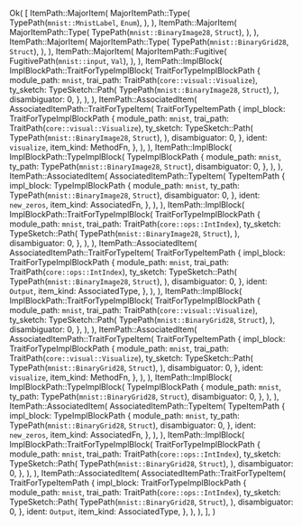 Ok(
    [
        ItemPath::MajorItem(
            MajorItemPath::Type(
                TypePath(`mnist::MnistLabel`, `Enum`),
            ),
        ),
        ItemPath::MajorItem(
            MajorItemPath::Type(
                TypePath(`mnist::BinaryImage28`, `Struct`),
            ),
        ),
        ItemPath::MajorItem(
            MajorItemPath::Type(
                TypePath(`mnist::BinaryGrid28`, `Struct`),
            ),
        ),
        ItemPath::MajorItem(
            MajorItemPath::Fugitive(
                FugitivePath(`mnist::input`, `Val`),
            ),
        ),
        ItemPath::ImplBlock(
            ImplBlockPath::TraitForTypeImplBlock(
                TraitForTypeImplBlockPath {
                    module_path: `mnist`,
                    trai_path: TraitPath(`core::visual::Visualize`),
                    ty_sketch: TypeSketch::Path(
                        TypePath(`mnist::BinaryImage28`, `Struct`),
                    ),
                    disambiguator: 0,
                },
            ),
        ),
        ItemPath::AssociatedItem(
            AssociatedItemPath::TraitForTypeItem(
                TraitForTypeItemPath {
                    impl_block: TraitForTypeImplBlockPath {
                        module_path: `mnist`,
                        trai_path: TraitPath(`core::visual::Visualize`),
                        ty_sketch: TypeSketch::Path(
                            TypePath(`mnist::BinaryImage28`, `Struct`),
                        ),
                        disambiguator: 0,
                    },
                    ident: `visualize`,
                    item_kind: MethodFn,
                },
            ),
        ),
        ItemPath::ImplBlock(
            ImplBlockPath::TypeImplBlock(
                TypeImplBlockPath {
                    module_path: `mnist`,
                    ty_path: TypePath(`mnist::BinaryImage28`, `Struct`),
                    disambiguator: 0,
                },
            ),
        ),
        ItemPath::AssociatedItem(
            AssociatedItemPath::TypeItem(
                TypeItemPath {
                    impl_block: TypeImplBlockPath {
                        module_path: `mnist`,
                        ty_path: TypePath(`mnist::BinaryImage28`, `Struct`),
                        disambiguator: 0,
                    },
                    ident: `new_zeros`,
                    item_kind: AssociatedFn,
                },
            ),
        ),
        ItemPath::ImplBlock(
            ImplBlockPath::TraitForTypeImplBlock(
                TraitForTypeImplBlockPath {
                    module_path: `mnist`,
                    trai_path: TraitPath(`core::ops::IntIndex`),
                    ty_sketch: TypeSketch::Path(
                        TypePath(`mnist::BinaryImage28`, `Struct`),
                    ),
                    disambiguator: 0,
                },
            ),
        ),
        ItemPath::AssociatedItem(
            AssociatedItemPath::TraitForTypeItem(
                TraitForTypeItemPath {
                    impl_block: TraitForTypeImplBlockPath {
                        module_path: `mnist`,
                        trai_path: TraitPath(`core::ops::IntIndex`),
                        ty_sketch: TypeSketch::Path(
                            TypePath(`mnist::BinaryImage28`, `Struct`),
                        ),
                        disambiguator: 0,
                    },
                    ident: `Output`,
                    item_kind: AssociatedType,
                },
            ),
        ),
        ItemPath::ImplBlock(
            ImplBlockPath::TraitForTypeImplBlock(
                TraitForTypeImplBlockPath {
                    module_path: `mnist`,
                    trai_path: TraitPath(`core::visual::Visualize`),
                    ty_sketch: TypeSketch::Path(
                        TypePath(`mnist::BinaryGrid28`, `Struct`),
                    ),
                    disambiguator: 0,
                },
            ),
        ),
        ItemPath::AssociatedItem(
            AssociatedItemPath::TraitForTypeItem(
                TraitForTypeItemPath {
                    impl_block: TraitForTypeImplBlockPath {
                        module_path: `mnist`,
                        trai_path: TraitPath(`core::visual::Visualize`),
                        ty_sketch: TypeSketch::Path(
                            TypePath(`mnist::BinaryGrid28`, `Struct`),
                        ),
                        disambiguator: 0,
                    },
                    ident: `visualize`,
                    item_kind: MethodFn,
                },
            ),
        ),
        ItemPath::ImplBlock(
            ImplBlockPath::TypeImplBlock(
                TypeImplBlockPath {
                    module_path: `mnist`,
                    ty_path: TypePath(`mnist::BinaryGrid28`, `Struct`),
                    disambiguator: 0,
                },
            ),
        ),
        ItemPath::AssociatedItem(
            AssociatedItemPath::TypeItem(
                TypeItemPath {
                    impl_block: TypeImplBlockPath {
                        module_path: `mnist`,
                        ty_path: TypePath(`mnist::BinaryGrid28`, `Struct`),
                        disambiguator: 0,
                    },
                    ident: `new_zeros`,
                    item_kind: AssociatedFn,
                },
            ),
        ),
        ItemPath::ImplBlock(
            ImplBlockPath::TraitForTypeImplBlock(
                TraitForTypeImplBlockPath {
                    module_path: `mnist`,
                    trai_path: TraitPath(`core::ops::IntIndex`),
                    ty_sketch: TypeSketch::Path(
                        TypePath(`mnist::BinaryGrid28`, `Struct`),
                    ),
                    disambiguator: 0,
                },
            ),
        ),
        ItemPath::AssociatedItem(
            AssociatedItemPath::TraitForTypeItem(
                TraitForTypeItemPath {
                    impl_block: TraitForTypeImplBlockPath {
                        module_path: `mnist`,
                        trai_path: TraitPath(`core::ops::IntIndex`),
                        ty_sketch: TypeSketch::Path(
                            TypePath(`mnist::BinaryGrid28`, `Struct`),
                        ),
                        disambiguator: 0,
                    },
                    ident: `Output`,
                    item_kind: AssociatedType,
                },
            ),
        ),
    ],
)
